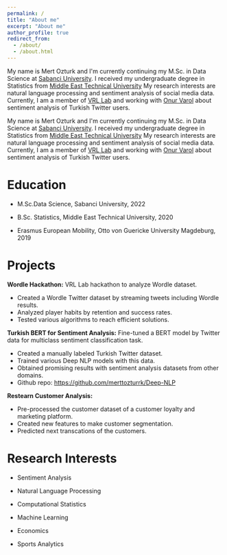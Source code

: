 ```yaml
---
permalink: /
title: "About me"
excerpt: "About me"
author_profile: true
redirect_from: 
  - /about/
  - /about.html
---
```


My name is Mert Ozturk and I'm currently continuing my M.Sc. in Data Science at [Sabanci University](https://www.sabanciuniv.edu/en/). I received my undergraduate degree in Statistics from [Middle East Technical University](https://www.metu.edu.tr/) My research interests are natural language processing and sentiment analysis of social media data. Currently, I am a member of [VRL Lab](http://varollab.com/index.html) and working with [Onur Varol](http://www.onurvarol.com/) about sentiment analysis of Turkish Twitter users. 

My name is Mert Ozturk and I'm currently continuing my M.Sc. in Data Science at [Sabanci University](https://www.sabanciuniv.edu/en/). I received my undergraduate degree in Statistics from [Middle East Technical University](https://www.metu.edu.tr/) My research interests are natural language processing and sentiment analysis of social media data. Currently, I am a member of [VRL Lab](http://varollab.com/index.html) and working with [Onur Varol](http://www.onurvarol.com/) about sentiment analysis of Turkish Twitter users. 

Education
======
  * M.Sc.Data Science, Sabanci University, 2022

  * B.Sc. Statistics, Middle East Technical University, 2020

  * Erasmus European Mobility, Otto von Guericke University Magdeburg, 2019

Projects
======
  **Wordle Hackathon:** VRL Lab hackathon to analyze Wordle dataset.
* Created a Wordle Twitter dataset by streaming tweets including Wordle results.
* Analyzed player habits by retention and success rates.
* Tested various algorithms to reach efficient solutions.

**Turkish BERT for Sentiment Analysis:** Fine-tuned a BERT model by Twitter data for multiclass sentiment classification task.
* Created a manually labeled Turkish Twitter dataset.
* Trained various Deep NLP models with this data.
* Obtained promising results with sentiment analysis datasets from other domains.	
* Github repo: https://github.com/merttozturrk/Deep-NLP
 
**Restearn Customer Analysis:** 
* Pre-processed the customer dataset of a  customer loyalty and marketing platform.
* Created new features to make customer segmentation.
* Predicted next transcations of the customers.	 

Research Interests
======

  * Sentiment Analysis

  * Natural Language Processing

  * Computational Statistics

  * Machine Learning

  * Economics
  
  * Sports Analytics
  
